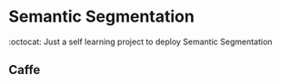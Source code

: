 # Semantic Segmentation
:octocat:
Just a self learning project to deploy Semantic Segmentation

## Caffe
